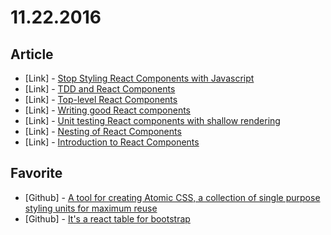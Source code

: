 # 11.22.2016

## Article

- \[Link\] - [Stop Styling React Components with Javascript](https://medium.com/front-end-developers/stop-styling-react-components-with-javascript-8b4a7ec96eea#.3nkzjb5zu)
- \[Link\] - [TDD and React Components](https://medium.com/@nackjicholsonn/tdd-and-react-components-5ae5a9a5a7bf#.n38ixe34q)
- \[Link\] - [Top-level React Components](https://medium.com/@tarkus/top-level-react-components-19ac81dfec5f#.su23qdin0)
- \[Link\] - [Writing good React components](https://blog.whn.se/writing-good-react-components-9923f6682d85#.6jduxp48p)
- \[Link\] - [Unit testing React components with shallow rendering](https://medium.com/@DzoQiEuoi/unit-testing-react-components-with-shallow-rendering-9412f2c59bb3#.e4olnct6x)
- \[Link\] - [Nesting of React Components](https://medium.com/@Pr33tish/nesting-of-react-components-4945f2afcf7d#.m6rheyv9m)
- \[Link\] - [Introduction to React Components](https://medium.com/tiny-code-lessons/introduction-to-react-components-83c40ef5089b#.tjuob9fpa)


## Favorite

- \[Github\] - [A tool for creating Atomic CSS, a collection of single purpose styling units for maximum reuse](https://github.com/acss-io/atomizer)
- \[Github\] - [It's a react table for bootstrap](https://github.com/AllenFang/react-bootstrap-table)
